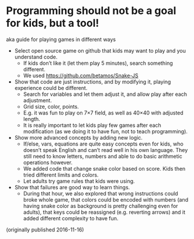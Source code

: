 # Programming should not be a goal for kids, but a tool!


aka guide for playing games in different ways

  * Select open source game on github that kids may want to play and you understand code.
    * If kids don’t like it (let them play 5 minutes), search something different.
    * We used https://github.com/betamos/Snake-JS
  * Show that code are just instructions, and by modifying it, playing experience could be different.
    * Search for variables and let them adjust it, and allow play after each adjustment.
    * Grid size, color, points.
    * E.g. it was fun to play on 7×7 field, as well as 40×40 with adjusted length.
    * It is really important to let kids play few games after each modification (as we doing it to have fun, not to teach programming).
  * Show more advanced concepts by adding new logic.
    * If/else, vars, equations are quite easy concepts even for kids, who doesn’t speak English and can’t read well in his own language. They still need to know letters, numbers and able to do basic arithmetic operations however.
    * We added code that change snake color based on score. Kids then tried different limits and colors.
    * Let adults try game rules that kids were using.
  * Show that failures are good way to learn things.
    * During that hour, we also explored that wrong instructions could broke whole game, that colors could be encoded with numbers (and having snake color as background is pretty challenging even for adults), that keys could be reassigned (e.g. reverting arrows) and it added different complexity to have fun.

(originally published 2016-11-16)